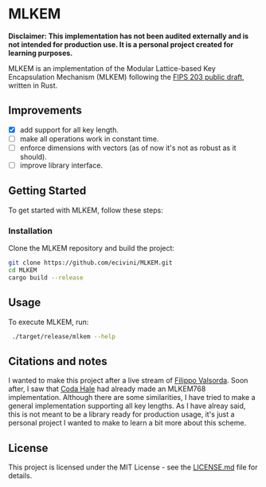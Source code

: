 # MLKEM

**Disclaimer: This implementation has not been audited externally and is not intended for production use. It is a personal project created for learning purposes.**

MLKEM is an implementation of the Modular Lattice-based Key Encapsulation Mechanism (MLKEM) following the [FIPS 203 public draft](https://csrc.nist.gov/pubs/fips/203/ipd), written in Rust.

## Improvements
- [x] add support for all key length.   
- [ ] make all operations work in constant time.    
- [ ] enforce dimensions with vectors (as of now it's not as robust as it should).  
- [ ] improve library interface.    

## Getting Started

To get started with MLKEM, follow these steps:

### Installation

Clone the MLKEM repository and build the project:

```bash
git clone https://github.com/ecivini/MLKEM.git
cd MLKEM
cargo build --release
```

## Usage
To execute MLKEM, run:
```bash
 ./target/release/mlkem --help
```

## Citations and notes
I wanted to make this project after a live stream of [Filippo Valsorda](https://github.com/FiloSottile). Soon after, I saw that [Coda Hale](https://github.com/codahale) had already made an MLKEM768 implementation. Although there are some similarities, I have tried to make a general implementation supporting all key lengths.
As I have alreay said, this is not meant to be a library ready for production usage, it's just a personal project I wanted to make to learn a bit more about this scheme.

## License
This project is licensed under the MIT License - see the [LICENSE.md](LICENSE.md) file for details.
